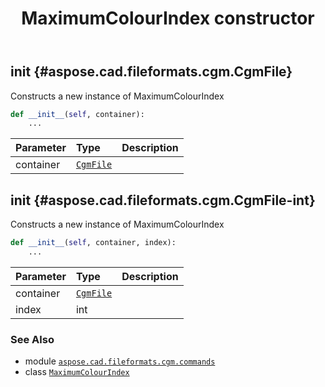 ﻿---
title: MaximumColourIndex constructor
second_title: Aspose.CAD for Python via .NET API References
description: 
type: docs
weight: 10
url: /python-net/aspose.cad.fileformats.cgm.commands/maximumcolourindex/__init__/
is_root: false
---

## __init__ {#aspose.cad.fileformats.cgm.CgmFile}

Constructs a new instance of MaximumColourIndex



```python
def __init__(self, container):
    ...
```


| Parameter | Type | Description |
| :- | :- | :- |
| container | [`CgmFile`](/cad/python-net/aspose.cad.fileformats.cgm/cgmfile) |  |


## __init__ {#aspose.cad.fileformats.cgm.CgmFile-int}

Constructs a new instance of MaximumColourIndex



```python
def __init__(self, container, index):
    ...
```


| Parameter | Type | Description |
| :- | :- | :- |
| container | [`CgmFile`](/cad/python-net/aspose.cad.fileformats.cgm/cgmfile) |  |
| index | int |  |



### See Also
* module [`aspose.cad.fileformats.cgm.commands`](../../)
* class [`MaximumColourIndex`](/cad/python-net/aspose.cad.fileformats.cgm.commands/maximumcolourindex)
